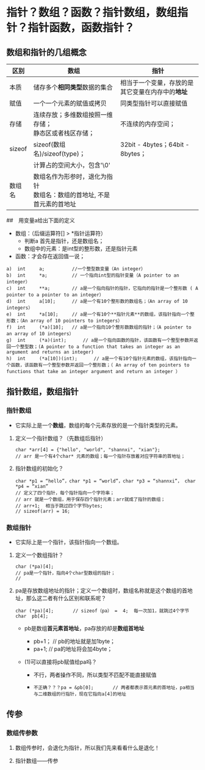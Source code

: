 # 指针？数组？函数？指针数组，数组指针？指针函数，函数指针？

## 数组和指针的几组概念

| 区别   | 数组                                                         | 指针                                               |
| ------ | ------------------------------------------------------------ | -------------------------------------------------- |
| 本质   | 储存多个**相同类型**数据的集合                               | 相当于一个变量，存放的是其它变量在内存中的**地址** |
| 赋值   | 一个一个元素的赋值或拷贝                                     | 同类型指针可以直接赋值                             |
| 存储   | 连续存放；多维数组按照一维存储；<br />静态区或者栈区存储；   | 不连续的内存空间；                                 |
| sizeof | sizeof(数组名)/sizeof(type)；                                | 32bit - 4bytes；64bit - 8bytes；                   |
|        | 计算占的空间大小，包含'\0'                                   |                                                    |
| 数组名 | 数组名作为形参时，退化为指针<br />数组名：数组的首地址, 不是首元素的首地址 |                                                    |

##　用变量a给出下面的定义

+ 数组：（后缀运算符[] > *指针运算符）
  + 判断a 首先是指针，还是数组名；
  + 数组中的元素：是int型的整形数，还是指针元素
+ 函数：才会存在返回值一说；

```
a) 	int 	a;			//一个整型数变量（An integer） 
b)	int		*a;			// 一个指向int型的指针变量（A pointer to an integer）
c)	int		**a;		// a是一个指向指针的指针，它指向的指针是一个整形数 ( A pointer to a pointer to an integer） 
d)	int		a[10];		// a是一个有10个整形数的数组名；（An array of 10 integers）
e)	int		*a[10];		// a是一个有10个**指针元素**的数组，该指针指向一个整形数；（An array of 10 pointers to integers） 
f)	int		(*a)[10];	// a是一个指向10个整形数数组的指针；（A pointer to an array of 10 integers）
g)	int		(*a)(int);		// a是一个指向函数的指针，该函数有一个整型参数并返回一个整型数；(A pointer to a function that takes an integer as an argument and returns an integer)
h)	int		(*a[10])(int);		// a是一个有10个指针元素的数组，该指针指向一个函数，该函数有一个整型参数并返回一个整形数；（ An array of ten pointers to functions that take an integer argument and return an integer ）
```

## 指针数组，数组指针

### 指针数组

+ 它实际上是一个**数组**，数组的每个元素存放的是一个指针类型的元素。

1. 定义一个指针数组？（先数组后指针）

   ```
   char *arr[4] = {"hello", "world", "shannxi", "xian"}; 
   // arr 是一个有4个char* 元素的数组；每一个指针存放着对应字符串的首地址；
   ```

2. 指针数组的初始化？

   ```
   char *p1 = “hello”，char *p1 = “world”，char *p3 = “shannxi”， char *p4 = “xian”
   // 定义了四个指针，每个指针指向一个字符串；
   // arr 就是一个数组，用于保存四个指针元素；arr就成了指针的数组；
   // arr+1;  相当于跳过四个字节bytes;
   // sizeof(arr) = 16;
   ```

### 数组指针

+ 它实际上是一个指针，该指针指向一个数组。

1. 定义一个数组指针？

   ```
   char (*pa)[4];	
   // pa是一个指针，指向4个char型数组的指针；
   // 
   ```

2. pa是存放数组地址的指针；定义一个数组时，数组名称就是这个数组的首地址，那么这二者有什么区别和联系呢？

   ```
   char (*pa)[4];		// sizeof（pa） =  4;  每一次加1，就跳过4个字节
   char  pb[4];
   ```

   + pb是数组**首元素首地址**，pa存放的却是**数组首地址**

     + pb+1；	// pb的地址就是加1byte；
     + pa+1;     // pa的地址将会加4byte；

   + (1)可以直接将pb赋值给pa吗？

     + 不行，两者操作不同，所以类型不匹配不能直接赋值

     + ```
       不正确？？？pa = &pb[0];		// 两者都表示首元素的首地址，pa相当与二维数组的行指针，现在它指向a[4]的地址
       ```

## 传参

### 数组传参数

1. 数组传参时，会退化为指针，所以我们先来看看什么是退化！

1. 指针数组——传参